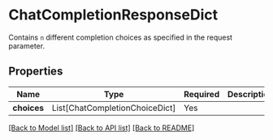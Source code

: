 # ChatCompletionResponseDict

Contains `n` different completion choices as specified in the request parameter.

## Properties
| Name | Type | Required | Description |
| ------------ | ------------- | ------------- | ------------- |
**choices** | List[ChatCompletionChoiceDict] | Yes |  |


[[Back to Model list]](../../../README.md#models-v2-link) [[Back to API list]](../../README.md#documentation-for-api-endpoints) [[Back to README]](../../README.md)
